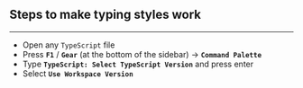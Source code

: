 ## Steps to make typing styles work

---

- Open any `TypeScript` file
- Press **`F1`** / **`Gear`** (at the bottom of the sidebar) &rarr; **`Command Palette`**
- Type **`TypeScript: Select TypeScript Version`** and press enter
- Select **`Use Workspace Version`**

